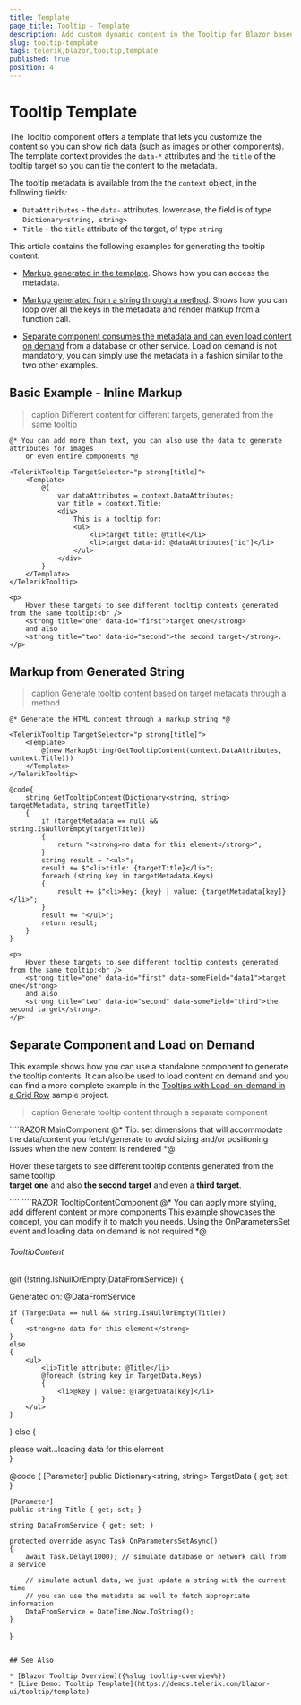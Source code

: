 ```yaml
---
title: Template
page_title: Tooltip - Template
description: Add custom dynamic content in the Tooltip for Blazor based on its target.
slug: tooltip-template
tags: telerik,blazor,tooltip,template
published: true
position: 4
---
```


# Tooltip Template

The Tooltip component offers a template that lets you customize the content so you can show rich data (such as images or other components). The template context provides the `data-*` attributes and the `title` of the tooltip target so you can tie the content to the metadata.

The tooltip metadata is available from the the `context` object, in the following fields:
* `DataAttributes` - the `data-` attributes, lowercase, the field is of type `Dictionary<string, string>`
* `Title` - the `title` attribute of the target, of type `string`

This article contains the following examples for generating the tooltip content:

* [Markup generated in the template](#basic-example-inline-markup). Shows how you can access the metadata.

* [Markup generated from a string through a method](#markup-from-generated-string). Shows how you can loop over all the keys in the metadata and render markup from a function call.

* [Separate component consumes the metadata and can even load content on demand](#separate-component-and-load-on-demand) from a database or other service. Load on demand is not mandatory, you can simply use the metadata in a fashion similar to the two other examples.

## Basic Example - Inline Markup

>caption Different content for different targets, generated from the same tooltip

````RAZOR
@* You can add more than text, you can also use the data to generate attributes for images
    or even entire components *@

<TelerikTooltip TargetSelector="p strong[title]">
    <Template>
        @{
            var dataAttributes = context.DataAttributes;
            var title = context.Title;
            <div>
                This is a tooltip for:
                <ul>
                    <li>target title: @title</li>
                    <li>target data-id: @dataAttributes["id"]</li>
                </ul>
            </div>
        }
    </Template>
</TelerikTooltip>

<p>
    Hover these targets to see different tooltip contents generated from the same tooltip:<br />
    <strong title="one" data-id="first">target one</strong>
    and also
    <strong title="two" data-id="second">the second target</strong>.
</p>
````

## Markup from Generated String

>caption Generate tooltip content based on target metadata through a method

````RAZOR
@* Generate the HTML content through a markup string *@

<TelerikTooltip TargetSelector="p strong[title]">
    <Template>
        @(new MarkupString(GetTooltipContent(context.DataAttributes, context.Title)))
    </Template>
</TelerikTooltip>

@code{
    string GetTooltipContent(Dictionary<string, string> targetMetadata, string targetTitle)
    {
        if (targetMetadata == null && string.IsNullOrEmpty(targetTitle))
        {
            return "<strong>no data for this element</strong>";
        }
        string result = "<ul>";
        result += $"<li>title: {targetTitle}</li>";
        foreach (string key in targetMetadata.Keys)
        {
            result += $"<li>key: {key} | value: {targetMetadata[key]}</li>";
        }
        result += "</ul>";
        return result;
    }
}

<p>
    Hover these targets to see different tooltip contents generated from the same tooltip:<br />
    <strong title="one" data-id="first" data-someField="data1">target one</strong>
    and also
    <strong title="two" data-id="second" data-someField="third">the second target</strong>.
</p>
````

## Separate Component and Load on Demand

This example shows how you can use a standalone component to generate the tooltip contents. It can also be used to load content on demand and you can find a more complete example in the [Tooltips with Load-on-demand in a Grid Row](https://github.com/telerik/blazor-ui/tree/master/tooltip/in-grid) sample project.

>caption Generate tooltip content through a separate component

<div class="skip-repl"></div>
````RAZOR MainComponent
@* Tip: set dimensions that will accommodate the data/content you fetch/generate
    to avoid sizing and/or positioning issues when the new content is rendered *@

<TelerikTooltip TargetSelector="p strong.target" Height="300px" Width="400px">
    <Template>
        <TooltipContentComponent TargetData="@context.DataAttributes" Title="@context.Title" />
    </Template>
</TelerikTooltip>

<p>
    Hover these targets to see different tooltip contents generated from the same tooltip:<br />
    <strong class="target" title="one" data-id="first" data-someField="data1">target one</strong>
    and also
    <strong class="target" title="two" data-id="second" data-someField="third">the second target</strong>
    and even a <strong class="target">third target</strong>.
</p>
````
````RAZOR TooltipContentComponent
@* You can apply more styling, add different content or more components
    This example showcases the concept, you can modify it to match you needs.
    Using the OnParametersSet event and loading data on demand is not required *@

<h6>TooltipContent</h6>

@if (!string.IsNullOrEmpty(DataFromService))
{
    <div>Generated on: @DataFromService</div>

    if (TargetData == null && string.IsNullOrEmpty(Title))
    {
        <strong>no data for this element</strong>
    }
    else
    {
        <ul>
            <li>Title attribute: @Title</li>
            @foreach (string key in TargetData.Keys)
            {
                <li>@key | value: @TargetData[key]</li>
            }
        </ul>
    }
}
else
{
    <div>please wait...loading data for this element</div>
}

@code {
    [Parameter]
    public Dictionary<string, string> TargetData { get; set; }

    [Parameter]
    public string Title { get; set; }

    string DataFromService { get; set; }

    protected override async Task OnParametersSetAsync()
    {
        await Task.Delay(1000); // simulate database or network call from a service

        // simulate actual data, we just update a string with the current time
        // you can use the metadata as well to fetch appropriate information
        DataFromService = DateTime.Now.ToString();
    }
}
````

## See Also

* [Blazor Tooltip Overview]({%slug tooltip-overview%})
* [Live Demo: Tooltip Template](https://demos.telerik.com/blazor-ui/tooltip/template)
